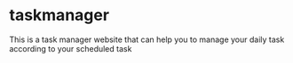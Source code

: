 # taskmanager
This is a task manager website that can help you to manage your daily task according to your scheduled task
